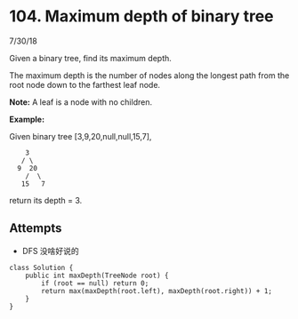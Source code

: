 # 104. Maximum depth of binary tree
7/30/18

Given a binary tree, find its maximum depth.

The maximum depth is the number of nodes along the longest path from the root node down to the farthest leaf node.

**Note:** A leaf is a node with no children.

**Example:**

Given binary tree [3,9,20,null,null,15,7],
```
    3
   / \
  9  20
    /  \
   15   7
```
return its depth = 3.

## Attempts
* DFS 没啥好说的
```
class Solution {
    public int maxDepth(TreeNode root) {
        if (root == null) return 0;
        return max(maxDepth(root.left), maxDepth(root.right)) + 1;
    }
}
```
